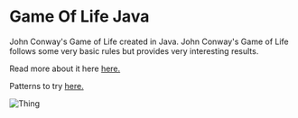 # Game Of Life Java
John Conway's Game of Life created in Java. John Conway's Game of Life follows some very basic rules but provides very interesting results.

Read more about it here [here.](https://en.wikipedia.org/wiki/Conway's_Game_of_Life)

Patterns to try [here.](http://www.math.cornell.edu/~lipa/mec/4life2.png)

![Thing](https://c1.staticflickr.com/4/3684/33160872221_cb15e24e06_z.jpg])
